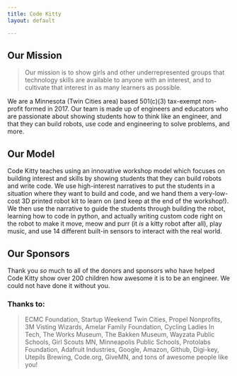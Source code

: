 ```yaml
---
title: Code Kitty
layout: default

---
```

## Our Mission

> Our mission is to show girls and other underrepresented groups that technology skills are available to anyone with an interest, and to cultivate that interest in as many learners as possible.

We are a Minnesota (Twin Cities area) based 501(c)(3) tax-exempt non-profit formed in 2017. Our team is made up of engineers and educators who are passionate about showing students how to think like an engineer, and that they can build robots, use code and engineering to solve problems, and more.

## Our Model

Code Kitty teaches using an innovative workshop model which focuses on building interest and skills by showing students that they can build robots and write code. We use high-interest narratives to put the students in a situation where they want to build and code, and we hand them a very-low-cost 3D printed robot kit to learn on (and keep at the end of the workshop!). We then use the narrative to guide the students through building the robot, learning how to code in python, and actually writing custom code right on the robot to make it move, meow and purr (it _is_ a kitty robot after all), play music, and use 14 different built-in sensors to interact with the real world.

## Our Sponsors

Thank you _so_ much to all of the donors and sponsors who have helped Code Kitty show over 200 children how awesome it is to be an engineer. We could not have done it without you.

### Thanks to:

> ECMC Foundation, Startup Weekend Twin Cities, Propel Nonprofits, 3M Visting Wizards, Amelar Family Foundation, Cycling Ladies In Tech, The Works Museum, The Bakken Museum, Wayzata Public Schools, Girl Scouts MN, Minneapolis Public Schools, Protolabs Foundation, Adafruit Industries, Google, Amazon, Github, Digi-key, Utepils Brewing, Code.org, GiveMN, and tons of awesome people like you!